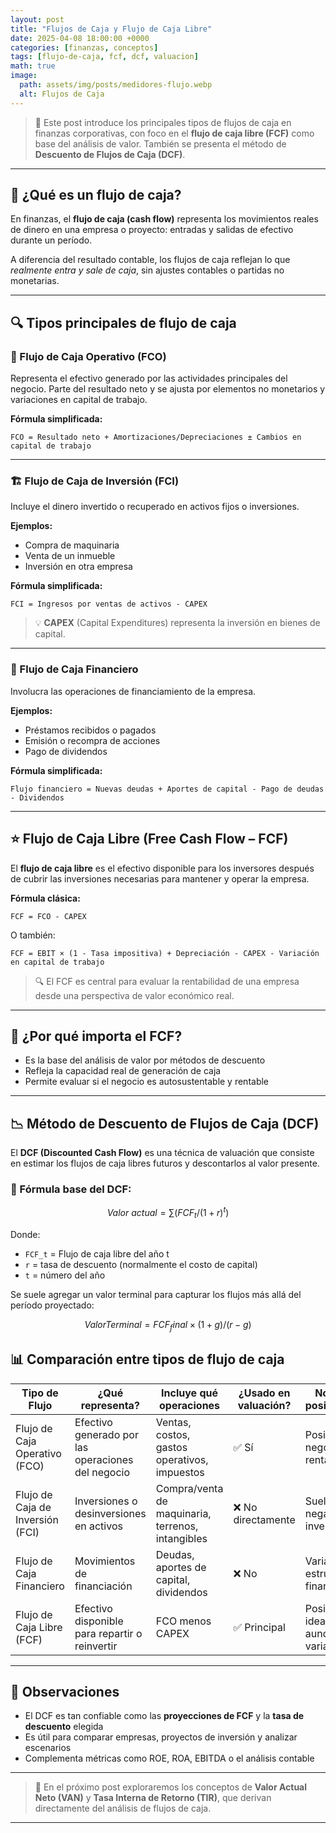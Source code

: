 ```yaml
---
layout: post
title: "Flujos de Caja y Flujo de Caja Libre"
date: 2025-04-08 18:00:00 +0000
categories: [finanzas, conceptos]
tags: [flujo-de-caja, fcf, dcf, valuacion]
math: true
image:
  path: assets/img/posts/medidores-flujo.webp  
  alt: Flujos de Caja
---
```


> 🧭 Este post introduce los principales tipos de flujos de caja en finanzas corporativas, con foco en el **flujo de caja libre (FCF)** como base del análisis de valor. También se presenta el método de **Descuento de Flujos de Caja (DCF)**.

---

## 💸 ¿Qué es un flujo de caja?

En finanzas, el **flujo de caja (cash flow)** representa los movimientos reales de dinero en una empresa o proyecto: entradas y salidas de efectivo durante un período.

A diferencia del resultado contable, los flujos de caja reflejan lo que *realmente entra y sale de caja*, sin ajustes contables o partidas no monetarias.

---

## 🔍 Tipos principales de flujo de caja

### 📌 Flujo de Caja Operativo (FCO)

Representa el efectivo generado por las actividades principales del negocio. Parte del resultado neto y se ajusta por elementos no monetarios y variaciones en capital de trabajo.

**Fórmula simplificada:**

```
FCO = Resultado neto + Amortizaciones/Depreciaciones ± Cambios en capital de trabajo
```

---

### 🏗️ Flujo de Caja de Inversión (FCI)

Incluye el dinero invertido o recuperado en activos fijos o inversiones.

**Ejemplos:**
- Compra de maquinaria
- Venta de un inmueble
- Inversión en otra empresa

**Fórmula simplificada:**

```
FCI = Ingresos por ventas de activos - CAPEX
```

> 💡 **CAPEX** (Capital Expenditures) representa la inversión en bienes de capital.

---

### 🏦 Flujo de Caja Financiero

Involucra las operaciones de financiamiento de la empresa.

**Ejemplos:**
- Préstamos recibidos o pagados
- Emisión o recompra de acciones
- Pago de dividendos

**Fórmula simplificada:**

```
Flujo financiero = Nuevas deudas + Aportes de capital - Pago de deudas - Dividendos
```

---

## ⭐ Flujo de Caja Libre (Free Cash Flow – FCF)

El **flujo de caja libre** es el efectivo disponible para los inversores después de cubrir las inversiones necesarias para mantener y operar la empresa.

**Fórmula clásica:**

```
FCF = FCO - CAPEX
```

O también:

```
FCF = EBIT × (1 - Tasa impositiva) + Depreciación - CAPEX - Variación en capital de trabajo
```

> 🔍 El FCF es central para evaluar la rentabilidad de una empresa desde una perspectiva de valor económico real.

---

## 🧠 ¿Por qué importa el FCF?

- Es la base del análisis de valor por métodos de descuento
- Refleja la capacidad real de generación de caja
- Permite evaluar si el negocio es autosustentable y rentable

---

## 📉 Método de Descuento de Flujos de Caja (DCF)

El **DCF (Discounted Cash Flow)** es una técnica de valuación que consiste en estimar los flujos de caja libres futuros y descontarlos al valor presente.

### 🧮 Fórmula base del DCF:

$$
Valor\ actual = ∑ (FCF_t / (1 + r)^t)
$$

Donde:

- `FCF_t` = Flujo de caja libre del año t
- `r` = tasa de descuento (normalmente el costo de capital)
- `t` = número del año

Se suele agregar un valor terminal para capturar los flujos más allá del período proyectado:

```math
Valor Terminal = FCF_final × (1 + g) / (r - g)
```

## 📊 Comparación entre tipos de flujo de caja

| Tipo de Flujo                    | ¿Qué representa?                                  | Incluye qué operaciones                           | ¿Usado en valuación? | Normalmente positivo/negativo            |
| -------------------------------- | ------------------------------------------------- | ------------------------------------------------- | -------------------- | ---------------------------------------- |
| Flujo de Caja Operativo (FCO)    | Efectivo generado por las operaciones del negocio | Ventas, costos, gastos operativos, impuestos      | ✅ Sí                 | Positivo si el negocio es rentable       |
| Flujo de Caja de Inversión (FCI) | Inversiones o desinversiones en activos           | Compra/venta de maquinaria, terrenos, intangibles | ❌ No directamente    | Suele ser negativo (si hay inversión)    |
| Flujo de Caja Financiero         | Movimientos de financiación                       | Deudas, aportes de capital, dividendos            | ❌ No                 | Variable, según estructura financiera    |
| Flujo de Caja Libre (FCF)        | Efectivo disponible para repartir o reinvertir    | FCO menos CAPEX                                   | ✅ Principal          | Positivo idealmente, aunque puede variar |

---

## 📝 Observaciones

- El DCF es tan confiable como las **proyecciones de FCF** y la **tasa de descuento** elegida
- Es útil para comparar empresas, proyectos de inversión y analizar escenarios
- Complementa métricas como ROE, ROA, EBITDA o el análisis contable

---

> 💬 En el próximo post exploraremos los conceptos de **Valor Actual Neto (VAN)** y **Tasa Interna de Retorno (TIR)**, que derivan directamente del análisis de flujos de caja.

---
